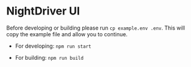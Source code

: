 # NightDriver UI
Before developing or building please run `cp example.env .env`. This will copy the example file and allow you to continue.

- For developing:
`npm run start`

- For building:
`npm run build`